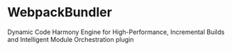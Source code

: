 # WebpackBundler
Dynamic Code Harmony Engine for High-Performance, Incremental Builds and Intelligent Module Orchestration plugin
